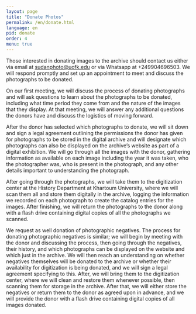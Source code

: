 ```yaml
---
layout: page
title: "Donate Photos"
permalink: /en/donate.html
language: en
pid: donate
order: 4
menu: true
---
```


Those interested in donating images to the archive should contact us either via email at <sudanphoto@uofk.edu> or via Whatsapp at +249904696503. We will respond promptly and set up an appointment to meet and discuss the photographs to be donated.

On our first meeting, we will discuss the process of donating photographs and will ask questions to learn about the photographs to be donated, including what time period they come from and the nature of the images that they display. At that meeting, we will answer any additional questions the donors have and discuss the logistics of moving forward.

After the donor has selected which photographs to donate, we will sit down and sign a legal agreement outlining the permissions the donor has given for photographs to be stored in the digital archive and will designate which photographs can also be displayed on the archive’s website as part of a digital exhibition. We will go through all the images with the donor, gathering information as available on each image including the year it was taken, who the photographer was, who is present in the photograph, and any other details important to understanding the photograph.


After going through the photographs, we will take them to the digitization center at the History Department at Khartoum University, where we will scan them all and store them digitally in the archive, logging the information we recorded on each photograph to create the catalog entries for the images. After finishing, we will return the photographs to the donor along with a flash drive containing digital copies of all the photographs we scanned.

We request as well donation of photographic negatives. The process for donating photographic negatives is similar; we will begin by meeting with the donor and discussing the process, then going through the negatives, their history, and which photographs can be displayed on the website and which just in the archive. We will then reach an understanding on whether negatives themselves will be donated to the archive or whether their availability for digitization is being donated, and we will sign a legal agreement specifying to this. After, we will bring them to the digitization center, where we will clean and restore them whenever possible, then scanning them for storage in the archive. After that, we will either store the negatives or return them to the donor as agreed upon in advance, and we will provide the donor with a flash drive containing digital copies of all images donated.
